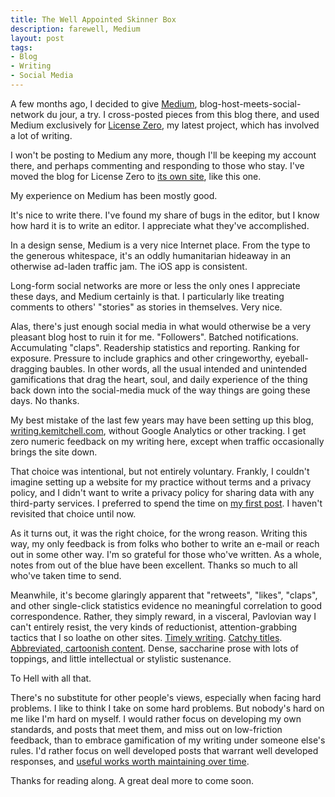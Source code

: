 ```yaml
---
title: The Well Appointed Skinner Box
description: farewell, Medium
layout: post
tags:
- Blog
- Writing
- Social Media
---
```


A few months ago, I decided to give [Medium](https://medium.com), blog-host-meets-social-network du jour, a try.  I cross-posted pieces from this blog there, and used Medium exclusively for [License Zero](https://licensezero.com), my latest project, which has involved a lot of writing.

I won't be posting to Medium any more, though I'll be keeping my account there, and perhaps commenting and responding to those who stay.  I've moved  the blog for License Zero to [its own site](https://blog.licensezero.com), like this one.

My experience on Medium has been mostly good.

It's nice to write there.  I've found my share of bugs in the editor, but I know how hard it is to write an editor.  I appreciate what they've accomplished.

In a design sense, Medium is a very nice Internet place.  From the type to the generous whitespace, it's an oddly humanitarian hideaway in an otherwise ad-laden traffic jam.  The iOS app is consistent.

Long-form social networks are more or less the only ones I appreciate these days, and Medium certainly is that.  I particularly like treating comments to others' "stories" as stories in themselves.  Very nice.

Alas, there's just enough social media in what would otherwise be a very pleasant blog host to ruin it for me.  "Followers".  Batched notifications.  Accumulating "claps".  Readership statistics and reporting.  Ranking for exposure.  Pressure to include graphics and other cringeworthy, eyeball-dragging baubles.  In other words, all the usual intended and unintended gamifications that drag the heart, soul, and daily experience of the thing back down into the social-media muck of the way things are going these days.  No thanks.

My best mistake of the last few years may have been setting up this blog, [writing.kemitchell.com](https://writing.kemitchell.com), without Google Analytics or other tracking.  I get zero numeric feedback on my writing here, except when traffic occasionally brings the site down.

That choice was intentional, but not entirely voluntary.  Frankly, I couldn't imagine setting up a website for my practice without terms and a privacy policy, and I didn't want to write a privacy policy for sharing data with any third-party services.  I preferred to spend the time on [my first post](https://writing.kemitchell.com/2014/10/23/deep-data-privacy-risk).  I haven't revisited that choice until now.

As it turns out, it was the right choice, for the wrong reason.  Writing this way, my only feedback is from folks who bother to write an e-mail or reach out in some other way.  I'm so grateful for those who've written.  As a whole, notes from out of the blue have been excellent.  Thanks so much to all who've taken time to send.

Meanwhile, it's become glaringly apparent that "retweets", "likes", "claps", and other single-click statistics evidence no meaningful correlation to good correspondence.  Rather, they simply reward, in a visceral, Pavlovian way I can't entirely resist, the very kinds of reductionist, attention-grabbing tactics that I so loathe on other sites.  [Timely writing](https://writing.kemitchell.com/2017/07/25/DAO-Report-of-Investigation).  [Catchy titles](https://writing.kemitchell.com/2017/06/04/Its-Not-About-Community).  [Abbreviated, cartoonish content](https://writing.kemitchell.com/2017/03/29/OSS-Business-Perception-Report).  Dense, saccharine prose with lots of toppings, and little intellectual or stylistic sustenance.

To Hell with all that.

There's no substitute for other people's views, especially when facing hard problems.  I like to think I take on some hard problems.  But nobody's hard on me like I'm hard on myself.  I would rather focus on developing my own standards, and posts that meet them, and miss out on low-friction feedback, than to embrace gamification of my writing under someone else's rules.  I'd rather focus on well developed posts that warrant well developed responses, and [useful works worth maintaining over time](https://oss.kemitchell.com/).

Thanks for reading along.  A great deal more to come soon.
